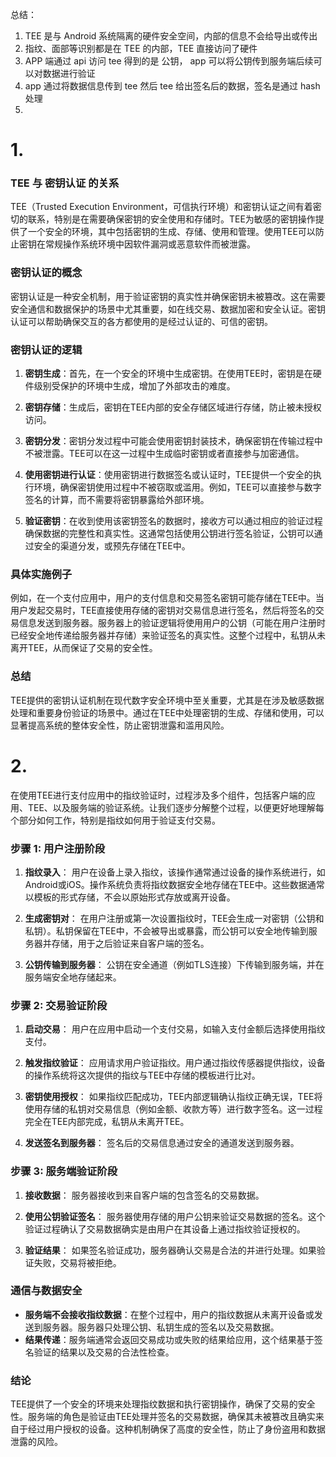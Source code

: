 

总结：

1. TEE 是与 Android 系统隔离的硬件安全空间，内部的信息不会给导出或传出
2. 指纹、面部等识别都是在 TEE 的内部，TEE 直接访问了硬件
3. APP 端通过 api 访问 tee 得到的是 公钥， app 可以将公钥传到服务端后续可以对数据进行验证
4. app 通过将数据信息传到 tee 然后 tee 给出签名后的数据，签名是通过 hash 处理
5. 



# 1.


### TEE 与 密钥认证 的关系

TEE（Trusted Execution Environment，可信执行环境）和密钥认证之间有着密切的联系，特别是在需要确保密钥的安全使用和存储时。TEE为敏感的密钥操作提供了一个安全的环境，其中包括密钥的生成、存储、使用和管理。使用TEE可以防止密钥在常规操作系统环境中因软件漏洞或恶意软件而被泄露。

### 密钥认证的概念

密钥认证是一种安全机制，用于验证密钥的真实性并确保密钥未被篡改。这在需要安全通信和数据保护的场景中尤其重要，如在线交易、数据加密和安全认证。密钥认证可以帮助确保交互的各方都使用的是经过认证的、可信的密钥。

### 密钥认证的逻辑

1. **密钥生成**：首先，在一个安全的环境中生成密钥。在使用TEE时，密钥是在硬件级别受保护的环境中生成，增加了外部攻击的难度。

2. **密钥存储**：生成后，密钥在TEE内部的安全存储区域进行存储，防止被未授权访问。

3. **密钥分发**：密钥分发过程中可能会使用密钥封装技术，确保密钥在传输过程中不被泄露。TEE可以在这一过程中生成临时密钥或者直接参与加密通信。

4. **使用密钥进行认证**：使用密钥进行数据签名或认证时，TEE提供一个安全的执行环境，确保密钥使用过程中不被窃取或滥用。例如，TEE可以直接参与数字签名的计算，而不需要将密钥暴露给外部环境。

5. **验证密钥**：在收到使用该密钥签名的数据时，接收方可以通过相应的验证过程确保数据的完整性和真实性。这通常包括使用公钥进行签名验证，公钥可以通过安全的渠道分发，或预先存储在TEE中。

### 具体实施例子

例如，在一个支付应用中，用户的支付信息和交易签名密钥可能存储在TEE中。当用户发起交易时，TEE直接使用存储的密钥对交易信息进行签名，然后将签名的交易信息发送到服务器。服务器上的验证逻辑将使用用户的公钥（可能在用户注册时已经安全地传递给服务器并存储）来验证签名的真实性。这整个过程中，私钥从未离开TEE，从而保证了交易的安全性。

### 总结

TEE提供的密钥认证机制在现代数字安全环境中至关重要，尤其是在涉及敏感数据处理和重要身份验证的场景中。通过在TEE中处理密钥的生成、存储和使用，可以显著提高系统的整体安全性，防止密钥泄露和滥用风险。


# 2. 

在使用TEE进行支付应用中的指纹验证时，过程涉及多个组件，包括客户端的应用、TEE、以及服务端的验证系统。让我们逐步分解整个过程，以便更好地理解每个部分如何工作，特别是指纹如何用于验证支付交易。

### 步骤 1: 用户注册阶段

1. **指纹录入**：
   用户在设备上录入指纹，该操作通常通过设备的操作系统进行，如Android或iOS。操作系统负责将指纹数据安全地存储在TEE中。这些数据通常以模板的形式存储，不会以原始形式存放或离开设备。

2. **生成密钥对**：
   在用户注册或第一次设置指纹时，TEE会生成一对密钥（公钥和私钥）。私钥保留在TEE中，不会被导出或暴露，而公钥可以安全地传输到服务器并存储，用于之后验证来自客户端的签名。

3. **公钥传输到服务器**：
   公钥在安全通道（例如TLS连接）下传输到服务端，并在服务端安全地存储起来。

### 步骤 2: 交易验证阶段

1. **启动交易**：
   用户在应用中启动一个支付交易，如输入支付金额后选择使用指纹支付。

2. **触发指纹验证**：
   应用请求用户验证指纹。用户通过指纹传感器提供指纹，设备的操作系统将这次提供的指纹与TEE中存储的模板进行比对。

3. **密钥使用授权**：
   如果指纹匹配成功，TEE内部逻辑确认指纹正确无误，TEE将使用存储的私钥对交易信息（例如金额、收款方等）进行数字签名。这一过程完全在TEE内部完成，私钥从未离开TEE。

4. **发送签名到服务器**：
   签名后的交易信息通过安全的通道发送到服务器。

### 步骤 3: 服务端验证阶段

1. **接收数据**：
   服务器接收到来自客户端的包含签名的交易数据。

2. **使用公钥验证签名**：
   服务器使用存储的用户公钥来验证交易数据的签名。这个验证过程确认了交易数据确实是由用户在其设备上通过指纹验证授权的。

3. **验证结果**：
   如果签名验证成功，服务器确认交易是合法的并进行处理。如果验证失败，交易将被拒绝。

### 通信与数据安全

- **服务端不会接收指纹数据**：在整个过程中，用户的指纹数据从未离开设备或发送到服务器。服务器只处理公钥、私钥生成的签名以及交易数据。
- **结果传递**：服务端通常会返回交易成功或失败的结果给应用，这个结果基于签名验证的结果以及交易的合法性检查。

### 结论

TEE提供了一个安全的环境来处理指纹数据和执行密钥操作，确保了交易的安全性。服务端的角色是验证由TEE处理并签名的交易数据，确保其未被篡改且确实来自于经过用户授权的设备。这种机制确保了高度的安全性，防止了身份盗用和数据泄露的风险。